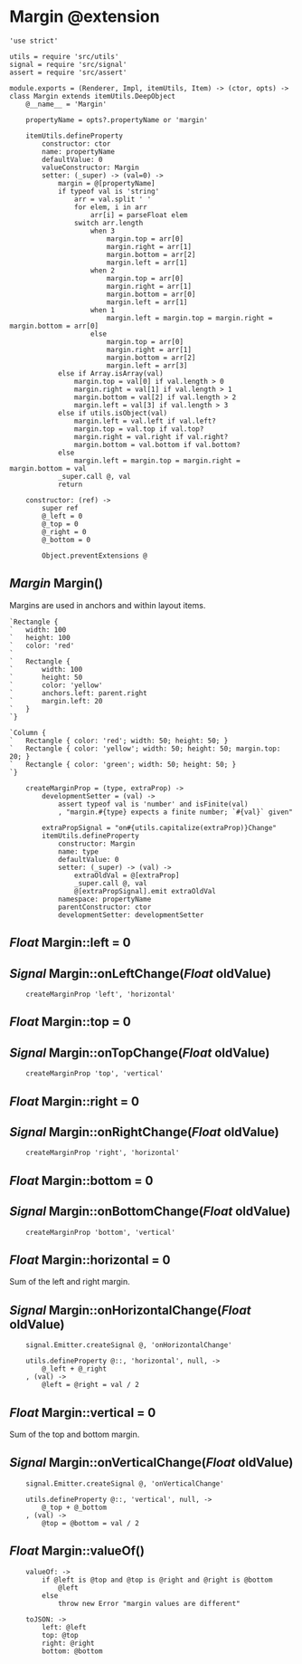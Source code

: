 Margin @extension
=================

    'use strict'

    utils = require 'src/utils'
    signal = require 'src/signal'
    assert = require 'src/assert'

    module.exports = (Renderer, Impl, itemUtils, Item) -> (ctor, opts) -> class Margin extends itemUtils.DeepObject
        @__name__ = 'Margin'

        propertyName = opts?.propertyName or 'margin'

        itemUtils.defineProperty
            constructor: ctor
            name: propertyName
            defaultValue: 0
            valueConstructor: Margin
            setter: (_super) -> (val=0) ->
                margin = @[propertyName]
                if typeof val is 'string'
                    arr = val.split ' '
                    for elem, i in arr
                        arr[i] = parseFloat elem
                    switch arr.length
                        when 3
                            margin.top = arr[0]
                            margin.right = arr[1]
                            margin.bottom = arr[2]
                            margin.left = arr[1]
                        when 2
                            margin.top = arr[0]
                            margin.right = arr[1]
                            margin.bottom = arr[0]
                            margin.left = arr[1]
                        when 1
                            margin.left = margin.top = margin.right = margin.bottom = arr[0]
                        else
                            margin.top = arr[0]
                            margin.right = arr[1]
                            margin.bottom = arr[2]
                            margin.left = arr[3]
                else if Array.isArray(val)
                    margin.top = val[0] if val.length > 0
                    margin.right = val[1] if val.length > 1
                    margin.bottom = val[2] if val.length > 2
                    margin.left = val[3] if val.length > 3
                else if utils.isObject(val)
                    margin.left = val.left if val.left?
                    margin.top = val.top if val.top?
                    margin.right = val.right if val.right?
                    margin.bottom = val.bottom if val.bottom?
                else
                    margin.left = margin.top = margin.right = margin.bottom = val
                _super.call @, val
                return

        constructor: (ref) ->
            super ref
            @_left = 0
            @_top = 0
            @_right = 0
            @_bottom = 0

            Object.preventExtensions @

*Margin* Margin()
-----------------

Margins are used in anchors and within layout items.

```nml
`Rectangle {
`   width: 100
`   height: 100
`   color: 'red'
`
`   Rectangle {
`       width: 100
`       height: 50
`       color: 'yellow'
`       anchors.left: parent.right
`       margin.left: 20
`   }
`}
```

```nml
`Column {
`   Rectangle { color: 'red'; width: 50; height: 50; }
`   Rectangle { color: 'yellow'; width: 50; height: 50; margin.top: 20; }
`   Rectangle { color: 'green'; width: 50; height: 50; }
`}
```

        createMarginProp = (type, extraProp) ->
            developmentSetter = (val) ->
                assert typeof val is 'number' and isFinite(val)
                , "margin.#{type} expects a finite number; `#{val}` given"

            extraPropSignal = "on#{utils.capitalize(extraProp)}Change"
            itemUtils.defineProperty
                constructor: Margin
                name: type
                defaultValue: 0
                setter: (_super) -> (val) ->
                    extraOldVal = @[extraProp]
                    _super.call @, val
                    @[extraPropSignal].emit extraOldVal
                namespace: propertyName
                parentConstructor: ctor
                developmentSetter: developmentSetter

*Float* Margin::left = 0
------------------------

## *Signal* Margin::onLeftChange(*Float* oldValue)

        createMarginProp 'left', 'horizontal'

*Float* Margin::top = 0
-----------------------

## *Signal* Margin::onTopChange(*Float* oldValue)

        createMarginProp 'top', 'vertical'

*Float* Margin::right = 0
-------------------------

## *Signal* Margin::onRightChange(*Float* oldValue)

        createMarginProp 'right', 'horizontal'

*Float* Margin::bottom = 0
--------------------------

## *Signal* Margin::onBottomChange(*Float* oldValue)

        createMarginProp 'bottom', 'vertical'

*Float* Margin::horizontal = 0
------------------------------

Sum of the left and right margin.

## *Signal* Margin::onHorizontalChange(*Float* oldValue)

        signal.Emitter.createSignal @, 'onHorizontalChange'

        utils.defineProperty @::, 'horizontal', null, ->
            @_left + @_right
        , (val) ->
            @left = @right = val / 2

*Float* Margin::vertical = 0
----------------------------

Sum of the top and bottom margin.

## *Signal* Margin::onVerticalChange(*Float* oldValue)

        signal.Emitter.createSignal @, 'onVerticalChange'

        utils.defineProperty @::, 'vertical', null, ->
            @_top + @_bottom
        , (val) ->
            @top = @bottom = val / 2

*Float* Margin::valueOf()
--------------------------

        valueOf: ->
            if @left is @top and @top is @right and @right is @bottom
                @left
            else
                throw new Error "margin values are different"

        toJSON: ->
            left: @left
            top: @top
            right: @right
            bottom: @bottom

